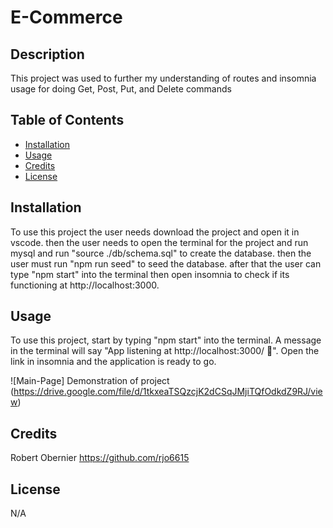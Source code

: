 # E-Commerce

## Description

This project was used to further my understanding of routes and insomnia usage for doing Get, Post, Put, and Delete commands

## Table of Contents

 - [Installation](#installation)
 - [Usage](#usage)
 - [Credits](#credits)
 - [License](#license)

## Installation

To use this project the user needs download the project and open it in vscode. then the user needs to open the terminal for the project and run mysql and run "source ./db/schema.sql" to create the database. then the user must run "npm run seed" to seed the database. after that the user can type "npm start" into the terminal then open insomnia to check if its functioning at http://localhost:3000.

## Usage

To use this project, start by typing "npm start" into the terminal. A message in the terminal will say "App listening at http://localhost:3000/ 🚀". Open the link in insomnia and the application is ready to go.

![Main-Page] Demonstration of project (https://drive.google.com/file/d/1tkxeaTSQzcjK2dCSqJMjiTQfOdkdZ9RJ/view)

## Credits

Robert Obernier
https://github.com/rjo6615

## License

N/A